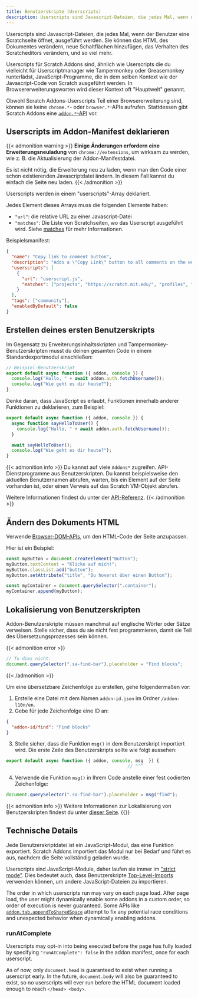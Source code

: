 ```yaml
---
title: Benutzerskripte (Userscripts)
description: Userscripts sind Javascript-Dateien, die jedes Mal, wenn der Benutzer eine Scratchseite öffnet, ausgeführt werden. Sie können das HTML des Dokumentes verändern, neue Schaltflächen hinzufügen, das Verhalten des Scratcheditors verändern, und so viel mehr.
---
```


Userscripts sind Javascript-Dateien, die jedes Mal, wenn der Benutzer eine Scratchseite öffnet, ausgeführt werden. Sie können das HTML des Dokumentes verändern, neue Schaltflächen hinzufügen, das Verhalten des Scratcheditors verändern, und so viel mehr.

Userscripts für Scratch Addons sind, ähnlich wie Userscripts die du vielleicht für Userscriptmanager wie Tampermonkey oder Greasemonkey runterlädst, JavaScript-Programme, die in dem selben Kontext wie der Javascript-Code von Scratch ausgeführt werden. In Browsererweiterungsworten wird dieser Kontext oft "Hauptwelt" genannt.

Obwohl Scratch Addons-Userscripts Teil einer Browsererweiterung sind, können sie keine `chrome.*`- oder `browser.*`-APIs aufrufen. Stattdessen gibt Scratch Addons eine [`addon.*`-API](/docs/reference/addon-api) vor.


## Userscripts im Addon-Manifest deklarieren

{{< admonition warning >}}
**Einige Änderungen erfordern eine Erweiterungsneuladung** von `chrome://extensions`, um wirksam zu werden, wie z. B. die Aktualisierung der Addon-Manifestdatei.

Es ist nicht nötig, die Erweiterung neu zu laden, wenn man den Code einer schon existierenden Javascriptdatei ändern. In diesem Fall kannst du einfach die Seite neu laden.
{{< /admonition >}}

Userscripts werden in einem "userscripts"-Array deklariert.

Jedes Element dieses Arrays muss die folgenden Elemente haben:
- `"url"`: die relative URL zu einer Javascript-Datei
- `"matches"`: Die Liste von Scratchseiten, wo das Userscript ausgeführt wird. Siehe [matches](/docs/reference/addon-manifest/#matches) für mehr Informationen.

Beispielsmanifest:
```json
{
  "name": "Copy link to comment button",
  "description": "Adds a \"Copy Link\" button to all comments on the website, next to the \"Report\" button.",
  "userscripts": [
    {
      "url": "userscript.js",
      "matches": ["projects", "https://scratch.mit.edu/", "profiles", "studios"]
    }
  ],
  "tags": ["community"],
  "enabledByDefault": false
}
```

## Erstellen deines ersten Benutzerskripts

Im Gegensatz zu Erweiterungsinhaltsskripten und Tampermonkey-Benutzerskripten musst du deinen gesamten Code in einem Standardexportmodul einschließen:
```js
// Beispiel-Benutzerskript
export default async function ({ addon, console }) {
  console.log("Hallo, " + await addon.auth.fetchUsername());
  console.log("Wie geht es dir heute?");
}
```

Denke daran, dass JavaScript es erlaubt, Funktionen innerhalb anderer Funktionen zu deklarieren, zum Beispiel:
```js
export default async function ({ addon, console }) {
  async function sayHelloToUser() {
    console.log("Hallo, " + await addon.auth.fetchUsername());
  }

  await sayHelloToUser();
  console.log("Wie geht es dir heute?");
}
```

{{< admonition info >}}
Du kannst auf viele `Addons*` zugreifen. API-Dienstprogramme aus Benutzerskripten. Du kannst beispielsweise den aktuellen Benutzernamen abrufen, warten, bis ein Element auf der Seite vorhanden ist, oder einen Verweis auf das Scratch VM-Objekt abrufen.

Weitere Informationen findest du unter der [API-Referenz](/docs/reference/addon-api/).
{{< /admonition >}}


## Ändern des Dokuments HTML

Verwende [Browser-DOM-APIs](https://developer.mozilla.org/en-US/docs/Web/API/HTML_DOM_API), um den HTML-Code der Seite anzupassen.

Hier ist ein Beispiel:
```js
const myButton = document.createElement("Button");
myButton.textContent = "Klicke auf mich!";
myButton.classList.add("button");
myButton.setAttribute("title", "Du hoverst über einen Button");

const myContainer = document.querySelector(".container");
myContainer.append(myButton);
```

## Lokalisierung von Benutzerskripten

Addon-Benutzerskripte müssen manchmal auf englische Wörter oder Sätze verweisen. Stelle sicher, dass du sie nicht fest programmieren, damit sie Teil des Übersetzungsprozesses sein können.

{{< admonition error >}}
```js
// Tu dies nicht:
document.querySelector(".sa-find-bar").placeholder = "Find blocks";
```
{{< /admonition >}}

Um eine übersetzbare Zeichenfolge zu erstellen, gehe folgendermaßen vor:
1. Erstelle eine Datei mit dem Namen `addon-id.json` im Ordner `/addon-l10n/en`.
2. Gebe für jede Zeichenfolge eine ID an:
```json
{
  "addon-id/find": "Find blocks"
}
```
3. Stelle sicher, dass die Funktion `msg()` in dem Benutzerskript importiert wird. Die erste Zeile des Benutzerskripts sollte wie folgt aussehen:
```js
export default async function ({ addon, console, msg  }) {
                                              // ^^^
```
4. Verwende die Funktion `msg()` in Ihrem Code anstelle einer fest codierten Zeichenfolge:
```js
document.querySelector(".sa-find-bar").placeholder = msg("find");
```

{{< admonition info >}}
Weitere Informationen zur Lokalisierung von Benutzerskripten findest du unter [dieser Seite](/docs/localization/localizing-addons/).
{{</admonition >}}


## Technische Details

Jede Benutzerskriptdatei ist ein JavaScript-Modul, das eine Funktion exportiert. Scratch Addons importiert das Modul nur bei Bedarf und führt es aus, nachdem die Seite vollständig geladen wurde.

Userscripts sind JavaScript-Module, daher laufen sie immer im ["strict mode"](https://developer.mozilla.org/en-US/docs/Web/JavaScript/Reference/Strict_mode). Dies bedeutet auch, dass Benutzerskripte [Top-Level-Imports](https://developer.mozilla.org/en-US/docs/Web/JavaScript/Reference/Statements/import) verwenden können, um andere JavaScript-Dateien zu importieren.

The order in which userscripts run may vary on each page load. After page load, the user might dynamically enable some addons in a custom order, so order of execution is never guaranteed. Some APIs like [`addon.tab.appendToSharedSpace`](/docs/reference/addon-api/addon.tab/addon.tab.appendtosharedspace/) attempt to fix any potential race conditions and unexpected behavior when dynamically enabling addons.

### runAtComplete

Userscripts may opt-in into being executed before the page has fully loaded by specifying `"runAtComplete": false` in the addon manifest, once for each userscript.

As of now, only `document.head` is guaranteed to exist when running a userscript early. In the future, `document.body` will also be guaranteed to exist, so no userscripts will ever run before the HTML document loaded enough to reach `</head> <body>`.
